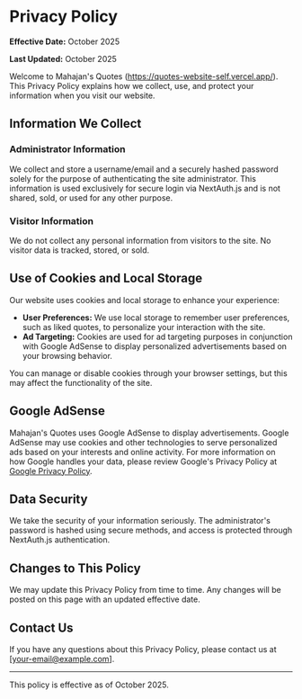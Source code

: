 # Privacy Policy

**Effective Date:** October 2025

**Last Updated:** October 2025

Welcome to Mahajan's Quotes (https://quotes-website-self.vercel.app/). This Privacy Policy explains how we collect, use, and protect your information when you visit our website.

## Information We Collect

### Administrator Information
We collect and store a username/email and a securely hashed password solely for the purpose of authenticating the site administrator. This information is used exclusively for secure login via NextAuth.js and is not shared, sold, or used for any other purpose.

### Visitor Information
We do not collect any personal information from visitors to the site. No visitor data is tracked, stored, or sold.

## Use of Cookies and Local Storage

Our website uses cookies and local storage to enhance your experience:

- **User Preferences:** We use local storage to remember user preferences, such as liked quotes, to personalize your interaction with the site.
- **Ad Targeting:** Cookies are used for ad targeting purposes in conjunction with Google AdSense to display personalized advertisements based on your browsing behavior.

You can manage or disable cookies through your browser settings, but this may affect the functionality of the site.

## Google AdSense

Mahajan's Quotes uses Google AdSense to display advertisements. Google AdSense may use cookies and other technologies to serve personalized ads based on your interests and online activity. For more information on how Google handles your data, please review Google's Privacy Policy at [Google Privacy Policy](https://policies.google.com/privacy).

## Data Security

We take the security of your information seriously. The administrator's password is hashed using secure methods, and access is protected through NextAuth.js authentication.

## Changes to This Policy

We may update this Privacy Policy from time to time. Any changes will be posted on this page with an updated effective date.

## Contact Us

If you have any questions about this Privacy Policy, please contact us at [your-email@example.com].

---

This policy is effective as of October 2025.